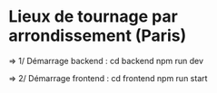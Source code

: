 # Lieux de tournage par arrondissement (Paris)

=> 1/ Démarrage backend :     cd backend
                                      npm run dev
                                      
                                      
=> 2/ Démarrage frontend :     cd frontend
                               npm run start
